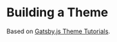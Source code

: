 # Building a Theme

Based on [Gatsby.js Theme Tutorials](https://www.gatsbyjs.org/tutorial/building-a-theme/).
